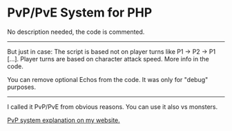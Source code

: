 # PvP/PvE System for PHP

No description needed, the code is commented.
* * *

But just in case:
The script is based not on player turns like P1 -> P2 -> P1 [...].
Player turns are based on character attack speed. More info in the code.

You can remove optional Echos from the code. It was only for "debug" purposes.

* * *
I called it PvP/PvE from obvious reasons. You can use it also vs monsters.

[PvP system explanation on my website.](http://darkstoorm.pl/pvp-pve-system/)